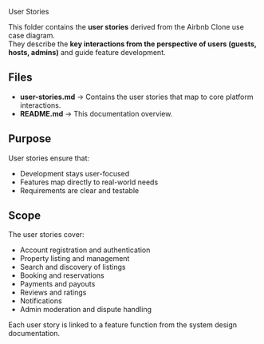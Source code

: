 User Stories

This folder contains the **user stories** derived from the Airbnb Clone use case diagram.  
They describe the **key interactions from the perspective of users (guests, hosts, admins)** and guide feature development.

## Files
- **user-stories.md** → Contains the user stories that map to core platform interactions.
- **README.md** → This documentation overview.

## Purpose
User stories ensure that:
- Development stays user-focused  
- Features map directly to real-world needs  
- Requirements are clear and testable  

## Scope
The user stories cover:
- Account registration and authentication  
- Property listing and management  
- Search and discovery of listings  
- Booking and reservations  
- Payments and payouts  
- Reviews and ratings  
- Notifications  
- Admin moderation and dispute handling  

Each user story is linked to a feature function from the system design documentation.
